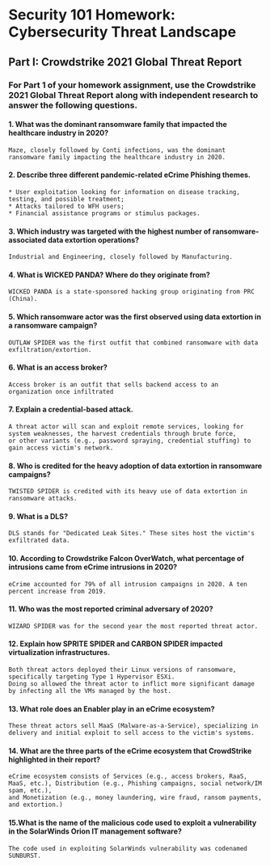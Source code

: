 # Security 101 Homework: Cybersecurity Threat Landscape
## Part I: Crowdstrike 2021 Global Threat Report
### For Part 1 of your homework assignment, use the Crowdstrike 2021 Global Threat Report along with independent research to answer the following questions.
#### **1. What was the dominant ransomware family that impacted the healthcare industry in 2020?**
```
Maze, closely followed by Conti infections, was the dominant ransomware family impacting the healthcare industry in 2020.
```
#### **2. Describe three different pandemic-related eCrime Phishing themes.**
```
* User exploitation looking for information on disease tracking, testing, and possible treatment;
* Attacks tailored to WFH users;
* Financial assistance programs or stimulus packages.
```
#### **3. Which industry was targeted with the highest number of ransomware-associated data extortion operations?**
```
Industrial and Engineering, closely followed by Manufacturing.
```
#### **4. What is WICKED PANDA? Where do they originate from?**
```
WICKED PANDA is a state-sponsored hacking group originating from PRC (China).
```
#### **5. Which ransomware actor was the first observed using data extortion in a ransomware campaign?**
```
OUTLAW SPIDER was the first outfit that combined ransomware with data exfiltration/extortion.
```
#### **6. What is an access broker?**
```
Access broker is an outfit that sells backend access to an organization once infiltrated
```
#### **7. Explain a credential-based attack.**
```
A threat actor will scan and exploit remote services, looking for system weaknesses, the harvest credentials through brute force, 
or other variants (e.g., password spraying, credential stuffing) to gain access victim's network.
```
#### **8. Who is credited for the heavy adoption of data extortion in ransomware campaigns?**
```
TWISTED SPIDER is credited with its heavy use of data extortion in ransomware attacks.
```
#### **9. What is a DLS?**
```
DLS stands for "Dedicated Leak Sites." These sites host the victim's exfiltrated data.
```
#### **10. According to Crowdstrike Falcon OverWatch, what percentage of intrusions came from eCrime intrusions in 2020?**
```
eCrime accounted for 79% of all intrusion campaigns in 2020. A ten percent increase from 2019.
```
#### **11. Who was the most reported criminal adversary of 2020?**
```
WIZARD SPIDER was for the second year the most reported threat actor.
```
#### **12. Explain how SPRITE SPIDER and CARBON SPIDER impacted virtualization infrastructures.**
```
Both threat actors deployed their Linux versions of ransomware, specifically targeting Type 1 Hypervisor ESXi. 
Doing so allowed the threat actor to inflict more significant damage by infecting all the VMs managed by the host.
```
#### **13. What role does an Enabler play in an eCrime ecosystem?**
```
These threat actors sell MaaS (Malware-as-a-Service), specializing in delivery and initial exploit to sell access to the victim's systems.
```
#### **14. What are the three parts of the eCrime ecosystem that CrowdStrike highlighted in their report?**
```
eCrime ecosystem consists of Services (e.g., access brokers, RaaS, MaaS, etc.), Distribution (e.g., Phishing campaigns, social network/IM spam, etc.), 
and Monetization (e.g., money laundering, wire fraud, ransom payments, and extortion.)
```	
#### **15.What is the name of the malicious code used to exploit a vulnerability in the SolarWinds Orion IT management software?**
```
The code used in exploiting SolarWinds vulnerability was codenamed SUNBURST.
```
